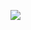 <a href="https://hits.seeyoufarm.com"><img src="https://hits.seeyoufarm.com/api/count/incr/badge.svg?url=https%3A%2F%2Fgithub.com%2Fju1eee%2Fju1eee&count_bg=%231F4CCE&title_bg=%23035503&icon=linode.svg&icon_color=%23005F1F&title=node.js&edge_flat=false"/></a>
